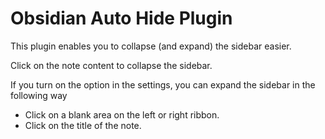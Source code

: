 # Obsidian Auto Hide Plugin

This plugin enables you to collapse (and expand) the sidebar easier.

Click on the note content to collapse the sidebar.

If you turn on the option in the settings, you can expand the sidebar in the following way
- Click on a blank area on the left or right ribbon.
- Click on the title of the note.